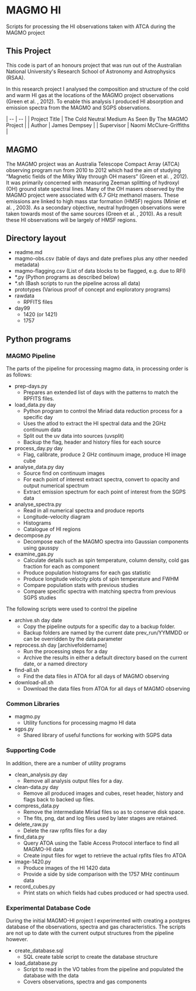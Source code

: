 # MAGMO HI

Scripts for processing the HI observations taken with ATCA during the MAGMO project 

## This Project

This code is part of an honours project that was run out of the Australian 
National University's Research School of Astronomy and Astrophysics (RSAA).

In this research project I analysed the composition and 
structure of the cold and warm HI gas at the locations of the MAGMO 
project observations (Green et al. , 2012). To enable this analysis I 
produced HI absorption and emission spectra from the MAGMO and SGPS observations.


| -- | -- |
| Project Title | The Cold Neutral Medium As Seen By The MAGMO Project |
| Author | James Dempsey |
| Supervisor | Naomi McClure-Griffiths |


## MAGMO

The MAGMO project was an Australia Telescope Compact Array (ATCA) observing 
program run from 2010 to 2012 which had the aim of studying “Magnetic 
fields of the Milky Way through OH masers” (Green et al. , 2012). It was 
primarily concerned with measuring Zeeman splitting of hydroxyl (OH) 
ground state spectral lines. Many of the OH masers observed by the MAGMO 
project were associated with 6.7 GHz methanol masers. These emissions are 
linked to high mass star formation (HMSF) regions (Minier et al. , 2003). 
As a secondary objective, neutral hydrogen observations were taken towards 
most of the same sources (Green et al. , 2010). As a result these HI 
observations will be largely of HMSF regions.


## Directory layout

- readme.md
- magmo-obs.csv (table of days and date prefixes plus any other needed metadata)
- magmo-flagging.csv (List of data blocks to be flagged, e.g. due to RFI)
- *.py (Python programs as described below)
- *.sh (Bash scripts to run the pipeline across all data)
- prototypes (Various proof of concept and exploratory programs)
- rawdata
    - RPFITS files
- day99
    - 1420 (or 1421)
    - 1757

## Python programs

### MAGMO Pipeline

The parts of the pipeline for processing magmo data, in processing order is as follows:

- prep-days.py
    - Prepares an extended list of days with the patterns to match the RPFITS files.
- load_data.py day
    - Python program to control the Miriad data reduction process for a specific day
    - Uses the atlod to extract the HI spectral data and the 2GHz continuum data
    - Split out the uv data into sources (uvsplit)
    - Backup the flag, header and history files for each source
- process_day.py day
    - Flag, calibrate, produce 2 GHz continuum image, produce HI image cube
- analyse_data.py day
    - Source find on continuum images
    - For each point of interest extract spectra, convert to opacity and output numerical spectrum
    - Extract emission spectrum for each point of interest from the SGPS data
- analyse_spectra.py
    - Read in all numerical spectra and produce reports
    - Longitude-velocity diagram
    - Histograms
    - Catalogue of HI regions
- decompose.py
    - Decompose each of the MAGMO spectra into Gaussian components using gausspy
- examine_gas.py
    - Calculate details such as spin temperature, column density, cold gas fraction for each as component
    - Produce population histograms for each gas statistic
    - Produce longitude velocity plots of spin temperature and FWHM
    - Compare population stats with previous studies
    - Compare specific spectra with matching spectra from previous SGPS studies 

The following scripts were used to control the pipeline

- archive.sh day date
    - Copy the pipeline outputs for a specific day to a backup folder. 
    - Backup folders are named by the current date prev_run/YYMMDD or can be overridden by the data parameter
- reprocess.sh day [archivefoldername]
    - Run the processing steps for a day
    - Archive the results in either a default directory based on the current date, or a named directory
- find-all.sh
    - Find the data files in ATOA for all days of MAGMO observing
- download-all.sh
    - Download the data files from ATOA for all days of MAGMO observing


### Common Libraries

- magmo.py
    - Utility functions for processing magmo HI data
- sgps.py
    - Shared library of useful functions for working with SGPS data


### Supporting Code

In addition, there are a number of utility programs
 
- clean_analysis.py day
    - Remove all analysis output files for a day.
- clean-data.py day
    - Remove all produced images and cubes, reset header, history and flags back to backed up files.
- compress_data.py
    - Remove the intermediate Miriad files so as to conserve disk space.
    - The fits, png, dat and log files used by later stages are retained.
- delete_raw.py
    - Delete the raw rpfits files for a day
- find_data.py
    - Query ATOA using the Table Access Protocol interface to find all MAGMO-HI data
    - Create input files for wget to retrieve the actual rpfits files fro ATOA
- image-1420.py
    - Produce images of the HI 1420 data
    - Provide a side by side comparison with the 1757 MHz continuum data
- record_cubes.py
    - Print stats on which fields had cubes produced or had spectra used.

    
### Experimental Database Code

During the initial MAGMO-HI project I experimented with creating a postgres database 
of the observations, spectra and gas characteristics. 
The scripts are not up to date with the current output structures from the pipeline however.  

- create_database.sql
  - SQL create table script to create the database structure
- load_database.py
  - Script to read in the VO tables from the pipeline and populated the database with the data
  - Covers observations, spectra and gas components
